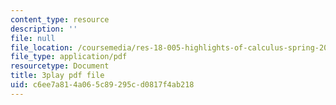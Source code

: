 ```yaml
---
content_type: resource
description: ''
file: null
file_location: /coursemedia/res-18-005-highlights-of-calculus-spring-2010/c6ee7a814a065c89295cd0817f4ab218_4PBYm3FuUNQ.pdf
file_type: application/pdf
resourcetype: Document
title: 3play pdf file
uid: c6ee7a81-4a06-5c89-295c-d0817f4ab218
---
```

